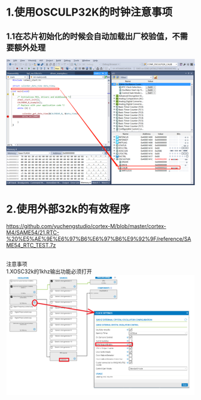 # 1.使用OSCULP32K的时钟注意事项
## 1.1在芯片初始化的时候会自动加载出厂校验值，不需要额外处理
![image](https://github.com/yuchengstudio/cortex-M/blob/master/cortex-M4/SAME54/21.RTC-%20%E5%AE%9E%E6%97%B6%E6%97%B6%E9%92%9F/reference/OSCULP32K_calibration.png)


# 2.使用外部32k的有效程序
https://github.com/yuchengstudio/cortex-M/blob/master/cortex-M4/SAME54/21.RTC-%20%E5%AE%9E%E6%97%B6%E6%97%B6%E9%92%9F/reference/SAME54_RTC_TEST.7z

<br/>注意事项
<br/>1.XOSC32k的1khz输出功能必须打开
![image](https://github.com/yuchengstudio/cortex-M/blob/master/cortex-M4/SAME54/21.RTC-%20%E5%AE%9E%E6%97%B6%E6%97%B6%E9%92%9F/reference/XOSC_CLOCK_CONFIGURATION_001.PNG)

